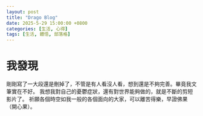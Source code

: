 ```yaml
---
layout: post
title: "Drago Blog"
date: 2025-5-29 15:00:00 +0800
categories: [生活, 心得]
tags: [生活, 體悟, 部落格]
---
```


# 我發現 

剛剛寫了一大段還是刪掉了，不管是有人看沒人看，想到還是不夠完善。畢竟我文筆實在不好。
我想我對自己的憂鬱症狀，還有對世界能夠做的，就是不斷的剪短影片了。
祈願各個時空如我一般的各個面向的大家，可以離苦得樂，早證佛果（開心果）。